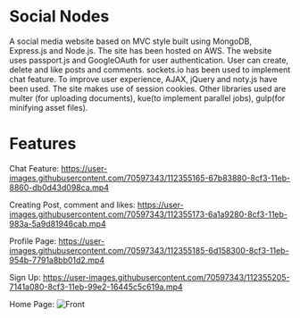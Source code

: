 # Social Nodes

A social media website based on MVC style built using MongoDB, Express.js and Node.js. The site has been hosted on AWS. The website uses passport.js and GoogleOAuth for 
user authentication. User can create, delete and like posts and comments. sockets.io has been used to implement chat feature. To improve user experience, AJAX, jQuery 
and noty.js have been used. The site makes use of session cookies. Other libraries used are multer (for uploading documents), kue(to implement parallel jobs), 
gulp(for minifying asset files). 

# Features

Chat Feature:
https://user-images.githubusercontent.com/70597343/112355165-67b83880-8cf3-11eb-8860-db0d43d098ca.mp4

Creating Post, comment and likes:
https://user-images.githubusercontent.com/70597343/112355173-6a1a9280-8cf3-11eb-983a-5a9d81946cab.mp4

Profile Page:
https://user-images.githubusercontent.com/70597343/112355185-6d158300-8cf3-11eb-954b-7791a8bb01d2.mp4

Sign Up:
https://user-images.githubusercontent.com/70597343/112355205-7141a080-8cf3-11eb-99e2-16445c5c619a.mp4

Home Page:
![Front](https://user-images.githubusercontent.com/70597343/112355223-76065480-8cf3-11eb-89f6-23671893e6a6.PNG)
